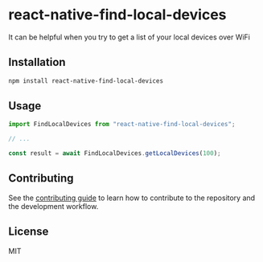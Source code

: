 # react-native-find-local-devices

It can be helpful when you try to get a list of your local devices over WiFi

## Installation

```sh
npm install react-native-find-local-devices
```

## Usage

```js
import FindLocalDevices from "react-native-find-local-devices";

// ...

const result = await FindLocalDevices.getLocalDevices(100);
```

## Contributing

See the [contributing guide](CONTRIBUTING.md) to learn how to contribute to the repository and the development workflow.

## License

MIT
